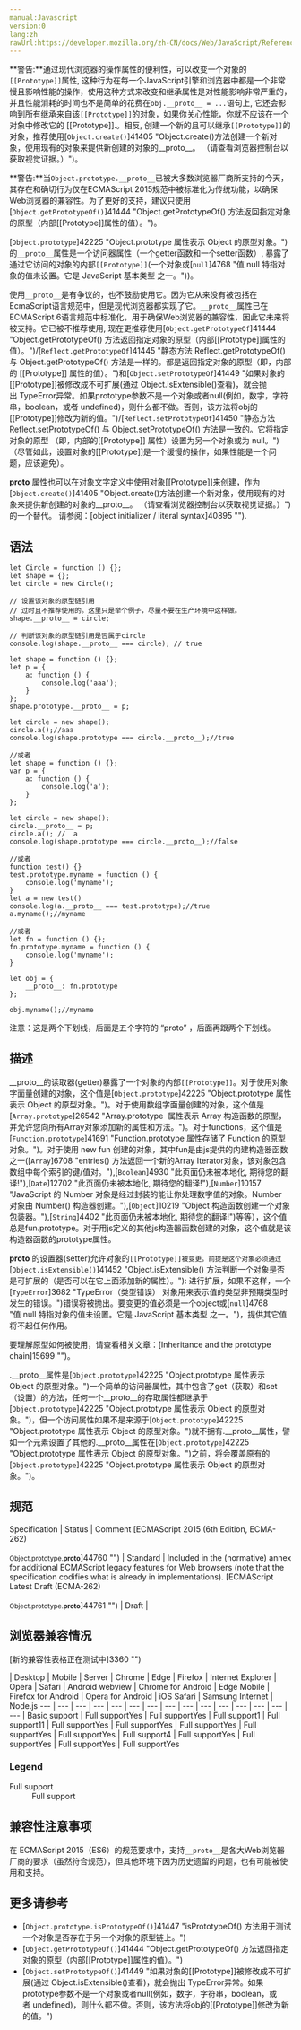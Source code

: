 ```yaml
---
manual:Javascript
version:0
lang:zh
rawUrl:https://developer.mozilla.org/zh-CN/docs/Web/JavaScript/Reference/Global_Objects/Object/proto
---
```






**警告:**通过现代浏览器的操作属性的便利性，可以改变一个对象的`[[Prototype]]`属性, 这种行为在每一个JavaScript引擎和浏览器中都是一个非常慢且影响性能的操作，使用这种方式来改变和继承属性是对性能影响非常严重的，并且性能消耗的时间也不是简单的花费在`obj.__proto__ = ...`语句上, 它还会影响到所有继承来自该`[[Prototype]]`的对象，如果你关心性能，你就不应该在一个对象中修改它的 [[Prototype]].。相反, 创建一个新的且可以继承`[[Prototype]]`的对象，推荐使用[`Object.create()`]41405 "Object.create()方法创建一个新对象，使用现有的对象来提供新创建的对象的__proto__。 （请查看浏览器控制台以获取视觉证据。）")。




**警告:**当`Object.prototype.__proto__`已被大多数浏览器厂商所支持的今天，其存在和确切行为仅在ECMAScript 2015规范中被标准化为传统功能，以确保Web浏览器的兼容性。为了更好的支持，建议只使用[`Object.getPrototypeOf()`]41444 "Object.getPrototypeOf() 方法返回指定对象的原型（内部[[Prototype]]属性的值）。")。




[`Object.prototype`]42225 "Object.prototype 属性表示 Object 的原型对象。")的`__proto__`属性是一个访问器属性（一个getter函数和一个setter函数）, 暴露了通过它访问的对象的内部`[[Prototype]]`(一个对象或[`null`]4768 "值 null 特指对象的值未设置。它是 JavaScript 基本类型 之一。"))。



使用`__proto__`是有争议的，也不鼓励使用它。因为它从来没有被包括在EcmaScript语言规范中，但是现代浏览器都实现了它。`__proto__`属性已在ECMAScript 6语言规范中标准化，用于确保Web浏览器的兼容性，因此它未来将被支持。它已被不推荐使用, 现在更推荐使用[`Object.getPrototypeOf`]41444 "Object.getPrototypeOf() 方法返回指定对象的原型（内部[[Prototype]]属性的值）。")/[`Reflect.getPrototypeOf`]41445 "静态方法 Reflect.getPrototypeOf() 与 Object.getPrototypeOf() 方法是一样的。都是返回指定对象的原型（即，内部的 [[Prototype]] 属性的值）。")和[`Object.setPrototypeOf`]41449 "如果对象的[[Prototype]]被修改成不可扩展(通过 Object.isExtensible()查看)，就会抛出 TypeError异常。如果prototype参数不是一个对象或者null(例如，数字，字符串，boolean，或者 undefined)，则什么都不做。否则，该方法将obj的[[Prototype]]修改为新的值。")/[`Reflect.setPrototypeOf`]41450 "静态方法 Reflect.setPrototypeOf() 与 Object.setPrototypeOf() 方法是一致的。它将指定对象的原型 （即，内部的[[Prototype]] 属性）设置为另一个对象或为 null。")（尽管如此，设置对象的[[Prototype]]是一个缓慢的操作，如果性能是一个问题，应该避免）。



__proto__ 属性也可以在对象文字定义中使用对象[[Prototype]]来创建，作为[`Object.create()`]41405 "Object.create()方法创建一个新对象，使用现有的对象来提供新创建的对象的__proto__。 （请查看浏览器控制台以获取视觉证据。）")的一个替代。 请参阅：[object initializer / literal syntax]40895 "").


## 语法<a name="语法"></a>

```
let Circle = function () {};
let shape = {};
let circle = new Circle();
 
// 设置该对象的原型链引用
// 过时且不推荐使用的。这里只是举个例子，尽量不要在生产环境中这样做。
shape.__proto__ = circle;

// 判断该对象的原型链引用是否属于circle
console.log(shape.__proto__ === circle); // true
```

```
let shape = function () {};
let p = {
    a: function () {
        console.log('aaa');
    }
};
shape.prototype.__proto__ = p;

let circle = new shape();
circle.a();//aaa
console.log(shape.prototype === circle.__proto__);//true

//或者
let shape = function () {};
var p = {
    a: function () {
        console.log('a');
    }
};

let circle = new shape();
circle.__proto__ = p;
circle.a(); //  a
console.log(shape.prototype === circle.__proto__);//false

//或者
function test() {}
test.prototype.myname = function () {
    console.log('myname');
}
let a = new test()
console.log(a.__proto__ === test.prototype);//true
a.myname();//myname

//或者
let fn = function () {};
fn.prototype.myname = function () {
    console.log('myname');
}

let obj = {
    __proto__: fn.prototype
};

obj.myname();//myname
```


注意：这是两个下划线，后面是五个字符的 “proto” ，后面再跟两个下划线。


## 描述<a name="描述"></a>


__proto__的读取器(getter)暴露了一个对象的内部`[[Prototype]]`。对于使用对象字面量创建的对象，这个值是[`Object.prototype`]42225 "Object.prototype 属性表示 Object 的原型对象。")。对于使用数组字面量创建的对象，这个值是[`Array.prototype`]26542 "Array.prototype  属性表示 Array 构造函数的原型，并允许您向所有Array对象添加新的属性和方法。")。对于functions，这个值是[`Function.prototype`]41691 "Function.prototype 属性存储了 Function 的原型对象。")。对于使用 new fun 创建的对象，其中fun是由js提供的内建构造器函数之一([`Array`]6708 "entries() 方法返回一个新的Array Iterator对象，该对象包含数组中每个索引的键/值对。"),[`Boolean`]4930 "此页面仍未被本地化, 期待您的翻译!"),[`Date`]12702 "此页面仍未被本地化, 期待您的翻译!"),[`Number`]10157 "JavaScript 的 Number 对象是经过封装的能让你处理数字值的对象。Number 对象由 Number() 构造器创建。"),[`Object`]10219 "Object 构造函数创建一个对象包装器。"),[`String`]4402 "此页面仍未被本地化, 期待您的翻译!")等等），这个值总是fun.prototype。对于用js定义的其他js构造器函数创建的对象，这个值就是该构造器函数的prototype属性。



__proto__ 的设置器(setter)允许对象的`[[Prototype]]被变更。前提是这个对象必须通过`[`Object.isExtensible()`]41452 "Object.isExtensible() 方法判断一个对象是否是可扩展的（是否可以在它上面添加新的属性）。"): 进行扩展，如果不这样，一个[`TypeError`]3682 "TypeError（类型错误） 对象用来表示值的类型非预期类型时发生的错误。")错误将被抛出。要变更的值必须是一个object或[`null`]4768 "值 null 特指对象的值未设置。它是 JavaScript 基本类型 之一。")，提供其它值将不起任何作用。



要理解原型如何被使用，请查看相关文章：[Inheritance and the prototype chain]15699 "")。



.__proto__属性是[`Object.prototype`]42225 "Object.prototype 属性表示 Object 的原型对象。")一个简单的访问器属性，其中包含了get（获取）和set（设置）的方法，任何一个__proto__的存取属性都继承于[`Object.prototype`]42225 "Object.prototype 属性表示 Object 的原型对象。")，但一个访问属性如果不是来源于[`Object.prototype`]42225 "Object.prototype 属性表示 Object 的原型对象。")就不拥有.__proto__属性，譬如一个元素设置了其他的.__proto__属性在[`Object.prototype`]42225 "Object.prototype 属性表示 Object 的原型对象。")之前，将会覆盖原有的[`Object.prototype`]42225 "Object.prototype 属性表示 Object 的原型对象。")。


## 规范<a name="规范"></a>

Specification | Status | Comment 
[ECMAScript 2015 (6th Edition, ECMA-262)<br></br><small>Object.prototype.__proto__</small>]44760 "") | Standard | Included in the (normative) annex for additional ECMAScript legacy features for Web browsers (note that the specification codifies what is already in implementations). 
[ECMAScript Latest Draft (ECMA-262)<br></br><small>Object.prototype.__proto__</small>]44761 "") | Draft |  


## 浏览器兼容情况<a name="浏览器兼容情况"></a>
[新的兼容性表格正在测试中<i></i>]3360 "")

 | <abbr>Desktop<i></i></abbr> | <abbr>Mobile<i></i></abbr> | <abbr>Server<i></i></abbr> 
 | <abbr>Chrome<i></i></abbr> | <abbr>Edge<i></i></abbr> | <abbr>Firefox<i></i></abbr> | <abbr>Internet Explorer<i></i></abbr> | <abbr>Opera<i></i></abbr> | <abbr>Safari<i></i></abbr> | <abbr>Android webview<i></i></abbr> | <abbr>Chrome for Android<i></i></abbr> | <abbr>Edge Mobile<i></i></abbr> | <abbr>Firefox for Android<i></i></abbr> | <abbr>Opera for Android<i></i></abbr> | <abbr>iOS Safari<i></i></abbr> | <abbr>Samsung Internet<i></i></abbr> | <abbr>Node.js<i></i></abbr> 
 ---  |  ---  |  ---  |  ---  |  ---  |  ---  |  ---  |  ---  |  ---  |  ---  |  ---  |  ---  |  ---  |  ---  |  ---  | 
Basic support | <abbr>Full support</abbr>Yes | <abbr>Full support</abbr>Yes | <abbr>Full support</abbr>1 | <abbr>Full support</abbr>11 | <abbr>Full support</abbr>Yes | <abbr>Full support</abbr>Yes | <abbr>Full support</abbr>Yes | <abbr>Full support</abbr>Yes | <abbr>Full support</abbr>Yes | <abbr>Full support</abbr>4 | <abbr>Full support</abbr>Yes | <abbr>Full support</abbr>Yes | <abbr>Full support</abbr>Yes | <abbr>Full support</abbr>Yes 


### Legend<a name="Legend"></a>
<dl><dt id=''><abbr>Full support</abbr></dt><dd>Full support</dd></dl>

## 兼容性注意事项<a name="兼容性注意事项"></a>


在 ECMAScript 2015（ES6）的规范要求中，支持`__proto__`是各大Web浏览器厂商的要求（虽然符合规范），但其他环境下因为历史遗留的问题，也有可能被使用和支持。


## 更多请参考<a name="更多请参考"></a>

* [`Object.prototype.isPrototypeOf()`]41447 "isPrototypeOf() 方法用于测试一个对象是否存在于另一个对象的原型链上。")
* [`Object.getPrototypeOf()`]41444 "Object.getPrototypeOf() 方法返回指定对象的原型（内部[[Prototype]]属性的值）。")
* [`Object.setPrototypeOf()`]41449 "如果对象的[[Prototype]]被修改成不可扩展(通过 Object.isExtensible()查看)，就会抛出 TypeError异常。如果prototype参数不是一个对象或者null(例如，数字，字符串，boolean，或者 undefined)，则什么都不做。否则，该方法将obj的[[Prototype]]修改为新的值。")



